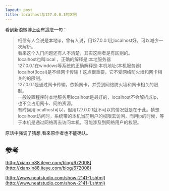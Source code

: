 ```yaml
---
layout: post
title: localhost与127.0.0.1的区别
---
```

看到新浪微博上面有這麼一句：

> 相信有人会说是本地ip，曾有人说，用127.0.0.1比localhost好，可以减少一次解析。  
> 看来这个入门问题还有人不清楚，其实这两者是有区别的。    
> localhost也叫local ，正确的解释是:本地服务器  
> 127.0.0.1在windows等系统的正确解释是:本机地址(本机服务器)    
> localhot(local)是不经网卡传输！这点很重要，它不受网络防火墙和网卡相关的的限制。   
> 127.0.0.1是通过网卡传输，依赖网卡，并受到网络防火墙和网卡相关的限制。    
> 一般设置程序时本地服务用localhost是最好的，localhost不会解析成ip，也不会占用网卡、网络资源。    
> 有时候用localhost可以，但用127.0.0.1就不可以的情况就是在于此。猜想localhost访问时，系统带的本机当前用户的权限去访问，而用ip的时候，等于本机是通过网络再去访问本机，可能涉及到网络用户的权限。

原话中强调了猜想,看來原作者也不能确认。  

## 参考 ##

[http://xianxin88.iteye.com/blog/672008](http://xianxin88.iteye.com/blog/672008)

[http://www.neatstudio.com/show-2141-1.shtml](http://www.neatstudio.com/show-2141-1.shtml)